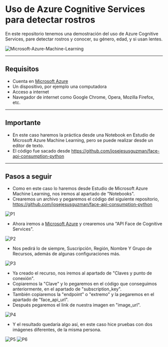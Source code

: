 # Uso de Azure Cognitive Services para detectar rostros
En este repositorio tenemos una demostración del uso de Azure Cognitive Services, pare detectar rostros y conocer, su género, edad, y si usan lentes.

![Microsoft-Azure-Machine-Learning](https://github.com/DagonNR/Cognitive-Services-Face-Detection/blob/main/images/Microsoft-Azure-Machine-Learning.jpg)

---

## Requisitos
- Cuenta en [Microsoft Azure](https://portal.azure.com)
- Un dispositivo, por ejemplo una computadora
- Acceso a internet
- Navegador de internet como Google Chrome, Opera, Mozilla Firefox, etc.

---

## Importante
- En este caso haremos la práctica desde una Notebook en Estudio de Microsoft Azure Machine Learning, pero se puede realizar desde un editor de texto.
- El código fue sacado desde https://github.com/josejesusguzman/face-api-consumption-python

---

## Pasos a seguir
- Como en este caso lo haremos desde Estudio de Microsoft Azure Machine Learning, nos iremos al apartado de "Notebooks".
- Crearemos un archivo y pegaremos el código del siguiente repositorio, https://github.com/josejesusguzman/face-api-consumption-python

![P1](https://github.com/DagonNR/Cognitive-Services-Face-Detection/blob/main/images/P1.PNG)

- Ahora iremos a [Microsoft Azure](https://portal.azure.com) y crearemos una "API Face de Cognitive Services".

![P2](https://github.com/DagonNR/Cognitive-Services-Face-Detection/blob/main/images/P2.PNG)

- Nos pedirá lo de siempre, Suscripción, Región, Nombre Y Grupo de Recursos, además de algunas configuraciones más.

![P3](https://github.com/DagonNR/Cognitive-Services-Face-Detection/blob/main/images/P3.PNG)

- Ya creado el recurso, nos iremos al apartado de "Claves y punto de conexión".
- Copiaremos la "Clave" y lo pegaremos en el código que conseguimos anteriormente, en el apartado de "subscription_key".
- También copiaremos la "endpoint" o "extremo" y la pegaremos en el apartado de "face_api_url".
- Después pegaremos el link de nuestra imagen en "image_url".

![P4](https://github.com/DagonNR/Cognitive-Services-Face-Detection/blob/main/images/P4.PNG)

- Y el resultado quedaría algo así, en este caso hice pruebas con dos imágenes diferentes, de la misma persona.

![P5](https://github.com/DagonNR/Cognitive-Services-Face-Detection/blob/main/images/P5.PNG)
![P6](https://github.com/DagonNR/Cognitive-Services-Face-Detection/blob/main/images/P6.PNG)
